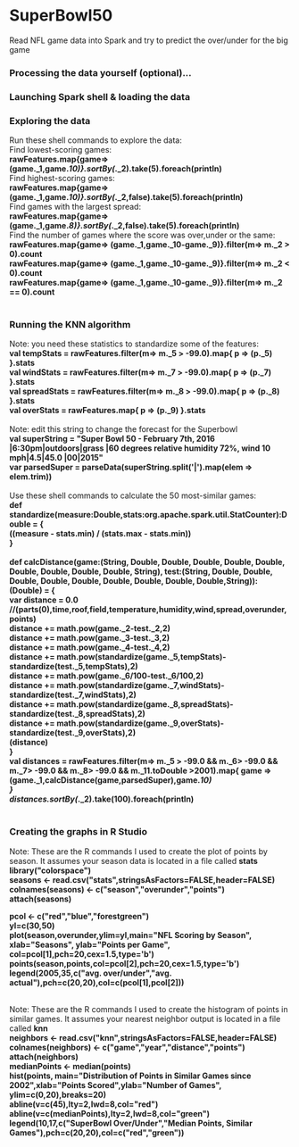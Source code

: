 # SuperBowl50
Read NFL game data into Spark and try to predict the over/under for the big game

### Processing the data yourself (optional)...



### Launching Spark shell & loading the data


### Exploring the data
Run these shell commands to explore the data:<br>
Find lowest-scoring games:<br>
<b>rawFeatures.map{game=> (game._1,game._10)}.sortBy(_._2).take(5).foreach(println)<br></b>
Find highest-scoring games:<br>
<b>rawFeatures.map{game=> (game._1,game._10)}.sortBy(_._2,false).take(5).foreach(println)<br></b>
Find games with the largest spread:<br>
<b>rawFeatures.map{game=> (game._1,game._8)}.sortBy(_._2,false).take(5).foreach(println)<br></b>
Find the number of games where the score was over,under or the same:<br>
<b>rawFeatures.map{game=> (game._1,game._10-game._9)}.filter(m=> m._2 > 0).count<br>
rawFeatures.map{game=> (game._1,game._10-game._9)}.filter(m=> m._2 < 0).count<br>
rawFeatures.map{game=> (game._1,game._10-game._9)}.filter(m=> m._2 == 0).count<br>
</b><br>
### Running the KNN algorithm
Note: you need these statistics to standardize some of the features:<br>
<b>val tempStats = rawFeatures.filter(m=> m._5 > -99.0).map{ p => (p._5) }.stats<br>
val windStats = rawFeatures.filter(m=> m._7 > -99.0).map{ p => (p._7) }.stats<br>
val spreadStats = rawFeatures.filter(m=> m._8 > -99.0).map{ p => (p._8) }.stats<br>
val overStats = rawFeatures.map{ p => (p._9) }.stats<br>
</b><br>
Note: edit this string to change the forecast for the Superbowl<br>
<b>val superString = "Super Bowl 50 - February 7th, 2016 |6:30pm|outdoors|grass |60 degrees relative humidity 72%, wind 10 mph|4.5|45.0 |00|2015"<br>
var parsedSuper = parseData(superString.split('|').map(elem => elem.trim))<br>
</b><br>
Use these shell commands to calculate the 50 most-similar games:<br>
<b>def standardize(measure:Double,stats:org.apache.spark.util.StatCounter):Double = {<br>
   ((measure - stats.min) / (stats.max - stats.min))<br>
}<br>
<br>
def calcDistance(game:(String, Double, Double, Double, Double, Double, Double, Double, Double, Double, String),
        test:(String, Double, Double, Double, Double, Double, Double, Double, Double, Double,String)):(Double) = {<br>
   var distance = 0.0<br>
   //(parts(0),time,roof,field,temperature,humidity,wind,spread,overunder,points)<br>
   distance += math.pow(game._2-test._2,2)<br>
   distance += math.pow(game._3-test._3,2)<br>
   distance += math.pow(game._4-test._4,2)<br>
   distance += math.pow(standardize(game._5,tempStats)-standardize(test._5,tempStats),2)<br>
   distance += math.pow(game._6/100-test._6/100,2)<br>
   distance += math.pow(standardize(game._7,windStats)-standardize(test._7,windStats),2)<br>
   distance += math.pow(standardize(game._8,spreadStats)-standardize(test._8,spreadStats),2)<br>
   distance += math.pow(standardize(game._9,overStats)-standardize(test._9,overStats),2)<br>
   (distance)<br>
}<br>
val distances = rawFeatures.filter(m=> m._5 > -99.0 && m._6> -99.0 && m._7> -99.0 && m._8> -99.0 && m._11.toDouble >2001).map{ game =><br>
   (game._1,calcDistance(game,parsedSuper),game._10)<br>
}<br>
distances.sortBy(_._2).take(100).foreach(println)<br>
</b><br>
### Creating the graphs in R Studio
Note: These are the R commands I used to create the plot of points by season. It assumes your season data is located in a file called <b>stats</b><br>
<b>library("colorspace")<br>
seasons <- read.csv("stats",stringsAsFactors=FALSE,header=FALSE)<br>
colnames(seasons) <- c("season","overunder","points")<br>
attach(seasons)<br>

pcol <- c("red","blue","forestgreen")<br>
yl=c(30,50)<br>
plot(season,overunder,ylim=yl,main="NFL Scoring by Season", xlab="Seasons", ylab="Points per Game",
  col=pcol[1],pch=20,cex=1.5,type='b')<br>
  points(season,points,col=pcol[2],pch=20,cex=1.5,type='b')<br>
  legend(2005,35,c("avg. over/under","avg. actual"),pch=c(20,20),col=c(pcol[1],pcol[2]))<br>
</b><br>

Note: These are the R commands I used to create the histogram of points in similar games. It assumes your nearest neighbor output is located in a file called <b>knn</b><br>
<b>neighbors <- read.csv("knn",stringsAsFactors=FALSE,header=FALSE)<br>
colnames(neighbors) <- c("game","year","distance","points")<br>
attach(neighbors)<br>
medianPoints <- median(points)<br>
hist(points, main="Distribution of Points in Similar Games since 2002",xlab="Points Scored",ylab="Number of Games", 
   ylim=c(0,20),breaks=20)<br>
abline(v=c(45),lty=2,lwd=8,col="red")<br>
abline(v=c(medianPoints),lty=2,lwd=8,col="green")<br>
legend(10,17,c("SuperBowl Over/Under","Median Points, Similar Games"),pch=c(20,20),col=c("red","green"))<br>
